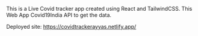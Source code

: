 This is a Live Covid tracker app created using React and TailwindCSS. This Web App Covid19India API to get the data. 

Deployed site: https://covidtrackerayyas.netlify.app/
